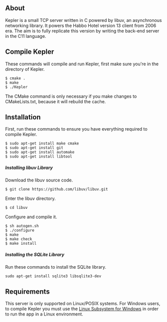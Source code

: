 ## About

Kepler is a small TCP server written in C powered by libuv, an asynchronous networking library. It powers the Habbo Hotel version 13 client from 2006 era. The aim is to fully replicate this version by writing the back-end server in the C11 language.

## Compile Kepler

These commands will compile and run Kepler, first make sure you're in the directory of Kepler.

```
$ cmake .
$ make
$ ./Kepler
```

The CMake command is only necessary if you make changes to CMakeLists.txt, because it will rebuild the cache.

## Installation 

First, run these commands to ensure you have everything required to compile Kepler.

```
$ sudo apt-get install make cmake
$ sudo apt-get install git
$ sudo apt-get install automake
$ sudo apt-get install libtool
```

##### Installing libuv Library

Download the libuv source code.

```
$ git clone https://github.com/libuv/libuv.git
``` 

Enter the libuv directory.
```
$ cd libuv
```

Configure and compile it.
```
$ sh autogen.sh
$ ./configure
$ make
$ make check
$ make install
```

##### Installing the SQLite Library

Run these commands to install the SQLite library.

```
sudo apt-get install sqlite3 libsqlite3-dev
```

## Requirements

This server is only supported on Linux/POSIX systems. For Windows users, to compile Kepler you must use the [Linux Subsystem for Windows](https://docs.microsoft.com/en-us/windows/wsl/install-win10) in order to run the app in a Linux environment.
